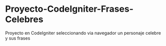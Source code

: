 # Proyecto-CodeIgniter-Frases-Celebres
Proyecto en CodeIgniter seleccionando via navegador un personaje celebre y sus frases
